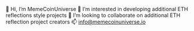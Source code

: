 👋 Hi, I’m MemeCoinUniverse
👀 I’m interested in developing additional ETH reflections style projects
💞️ I’m looking to collaborate on additional ETH reflection project creators
📫 info@memecoinuniverse.io

